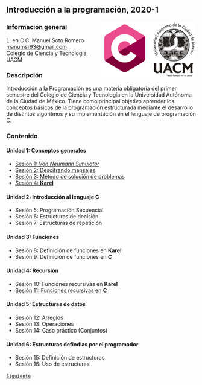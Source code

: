 ## Introducción a la programación, 2020-1

<img src="imagenes/logo.png" align="right" width="250" height="150">

### Información general

L. en C.C. Manuel Soto Romero  
manumsr93@gmail.com   
Colegio de Ciencia y Tecnología, UACM

### Descripción

Introducción a la Programación es una materia obligatoria del primer semestre del Colegio de Ciencia y Tecnología en la Universidad Autónoma de la Ciudad de México. Tiene como principal objetivo aprender los conceptos básicos de la programación estructurada mediante el desarrollo de distintos algoritmos y su implementación en el lenguaje de programación C.

### Contenido

#### Unidad 1: Conceptos generales

- [Sesión 1: *Von Neumann Simulator*](sesion01/README.md)
- [Sesión 2: Descifrando mensajes](sesion02/README.md)
- [Sesión 3: Método de solución de problemas](sesion03/README.md)
- [Sesión 4: __Karel__](sesion04/README.md)

#### Unidad 2: Introducción al lenguaje C

- Sesión 5: Programación Secuencial
- Sesión 6: Estructuras de decisión
- Sesión 7: Estructuras de repetición

#### Unidad 3: Funciones

- Sesión 8: Definición de funciones en __Karel__
- Sesión 9: Definición de funciones en __C__

#### Unidad 4: Recursión

- Sesión 10: Funciones recursivas en __Karel__
- [Sesión 11: Funciones recursivas en __C__](sesion11/README.md)

#### Unidad 5: Estructuras de datos

- Sesión 12: Arreglos
- Sesión 13: Operaciones
- Sesión 14: Caso práctico (Conjuntos)

#### Unidad 6: Estructuras defindias por el programador

- Sesión 15: Definición de estructuras
- Sesión 16: Uso de estructuras

[`Siguiente`](sesion01/README.md)
